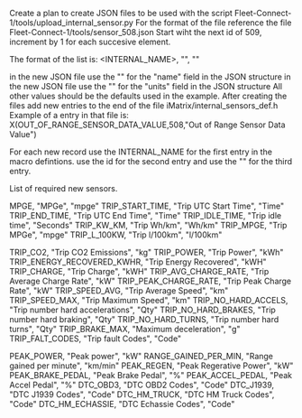 Create a plan to create JSON files to be used with the script Fleet-Connect-1/tools/upload_internal_sensor.py
For the format of the file reference the file Fleet-Connect-1/tools/sensor_508.json
Start wiht the next id of 509, increment by 1 for each succesive element.

The format of the list is:
<INTERNAL_NAME>, "<Name>", "<units>"

in the new JSON file use the "<Name>" for the "name" field in the JSON structure
in the new JSON file use the "<units>" for the "units" field in the JSON structure
All other values should be the defaults used in the example.
After creating the files add new entries to the end of the file iMatrix/internal_sensors_def.h
Example of a entry in that file is: X(OUT_OF_RANGE_SENSOR_DATA_VALUE,508,"Out of Range Sensor Data Value")

For each new record use the INTERNAL_NAME for the first entry in the macro defintions. use the id for the second entry and use the "<Name>" for the third entry.


List of required new sensors.

MPGE, "MPGe", "mpge"
TRIP_START_TIME, "Trip UTC Start Time", "Time"
TRIP_END_TIME, "Trip UTC End Time", "Time"
TRIP_IDLE_TIME, "Trip idle time", "Seconds"
TRIP_KW_KM, "Trip Wh/km", "Wh/km"
TRIP_MPGE, "Trip MPGe", "mpge"
TRIP_L_100KW, "Trip l/100km", "l/100km"

TRIP_CO2, "Trip CO2 Emissions", "kg"
TRIP_POWER, "Trip Power", "kWh"
TRIP_ENERGY_RECOVERED_KWHR, "Trip Energy Recovered", "kWH"
TRIP_CHARGE, "Trip Charge", "kWH"
TRIP_AVG_CHARGE_RATE, "Trip Average Charge Rate", "kW"
TRIP_PEAK_CHARGE_RATE, "Trip Peak Charge Rate", "kW"
TRIP_SPEED_AVG, "Trip Average Speed", "km"
TRIP_SPEED_MAX, "Trip Maximum Speed", "km"
TRIP_NO_HARD_ACCELS, "Trip number hard accelerations", "Qty"
TRIP_NO_HARD_BRAKES, "Trip number hard braking", "Qty"
TRIP_NO_HARD_TURNS, "Trip number hard turns", "Qty"
TRIP_BRAKE_MAX, "Maximum deceleration", "g"
TRIP_FALT_CODES, "Trip fault Codes", "Code"

PEAK_POWER, "Peak power", "kW"
RANGE_GAINED_PER_MIN, "Range gained per minute", "km/min"
PEAK_REGEN, "Peak Regerative Power", "kW"
PEAK_BRAKE_PEDAL, "Peak Brake Pedal", "%"
PEAK_ACCEL_PEDAL, "Peak Accel Pedal", "%"
DTC_OBD3, "DTC OBD2 Codes", "Code"
DTC_J1939, "DTC J1939 Codes", "Code"
DTC_HM_TRUCK, "DTC HM Truck Codes", "Code"
DTC_HM_ECHASSIE, "DTC Echassie Codes", "Code"

